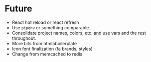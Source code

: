 # Future

* React hot reload or react refresh
* Use `pipenv` or something comparable.
* Consolidate project names, colors, etc. and use vars and the rest throughout.
* More bits from html5boilerplate
* Icon font finalization (fa brands, styles)
* Change from memcached to redis

